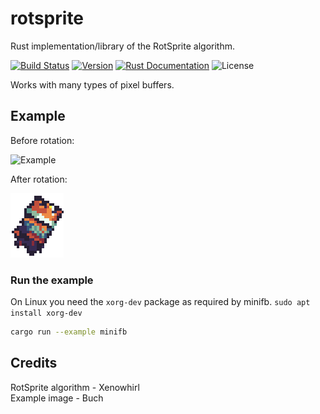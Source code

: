 # rotsprite

Rust implementation/library of the RotSprite algorithm.

<a href="https://actions-badge.atrox.dev/tversteeg/rotsprite/goto"><img src="https://img.shields.io/endpoint.svg?url=https%3A%2F%2Factions-badge.atrox.dev%2Ftversteeg%2Frotsprite%2Fbadge&style=flat" alt="Build Status"/></a>
<a href="https://crates.io/crates/rotsprite"><img src="https://img.shields.io/crates/v/rotsprite.svg" alt="Version"/></a>
<a href="https://docs.rs/rotsprite"><img src="https://img.shields.io/badge/api-rustdoc-blue.svg" alt="Rust Documentation"/></a>
<img src="https://img.shields.io/crates/l/rotsprite.svg" alt="License"/>

Works with many types of pixel buffers.

## Example

Before rotation:

![Example](example/king-by-buch.png?raw=true)

After rotation:

![Example](docs/example1.png?raw=true)

### Run the example

On Linux you need the `xorg-dev` package as required by minifb. `sudo apt install xorg-dev`

```sh
cargo run --example minifb
```

## Credits

RotSprite algorithm - Xenowhirl<br/>
Example image - Buch
